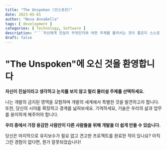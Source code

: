 ```yaml
---
title: "The Unspoken (언스포컨)"
date: 2023-05-01
author: "Nova Annabella"
tags: [ development ]
categories: [ Technology, Software ]
description: "```자신에게 진실이 무엇인지와 어떤 주제를 물러서는 것이 좋은지 스스로 결정하세요.```"
draft: false
---
```



# "The Unspoken"에 오신 것을 환영합니다

**자신이 진실이라고 생각하고 눈치를 보지 않고 멀리 물러설 주제를 선택하세요.**

나는 개발의 금지된 영역을 모험하며 개발의 세계에서 특별한 것을 발견하고자 합니다. 
또한, 당신의 시야를 확장하고 경계를 넓혀보세요. 
기억하세요, 기술은 우리의 삶과 업무를 용이하게 해주어야 합니다.

**우리 중에서 가장 용감한 사람만이 다른 사람들을 위해 개발을 더 쉽게 만들 수 있습니다.**

당신은 마지막으로 유지보수가 필요 없고 견고한 프로젝트를 완료한 적이 있나요? 아직 그런 경험이 없다면, 뭔가 잘못되었습니다!
